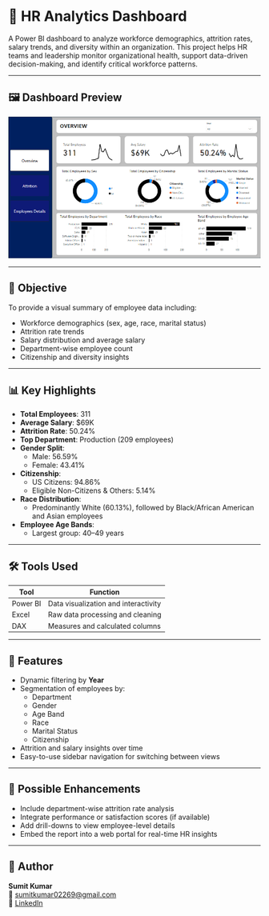# 👥 HR Analytics Dashboard

A Power BI dashboard to analyze workforce demographics, attrition rates, salary trends, and diversity within an organization. This project helps HR teams and leadership monitor organizational health, support data-driven decision-making, and identify critical workforce patterns.

---

## 🖼️ Dashboard Preview

![HR Analytics Dashboard](https://github.com/Sumit-Data-Analyst/HR-Analytics-Dashboard/blob/main/Overview.PNG)

---

## 🎯 Objective

To provide a visual summary of employee data including:
- Workforce demographics (sex, age, race, marital status)
- Attrition rate trends
- Salary distribution and average salary
- Department-wise employee count
- Citizenship and diversity insights

---

## 📊 Key Highlights

- **Total Employees**: 311  
- **Average Salary**: $69K  
- **Attrition Rate**: 50.24%  
- **Top Department**: Production (209 employees)  
- **Gender Split**:  
  - Male: 56.59%  
  - Female: 43.41%  
- **Citizenship**:  
  - US Citizens: 94.86%  
  - Eligible Non-Citizens & Others: 5.14%  
- **Race Distribution**:  
  - Predominantly White (60.13%), followed by Black/African American and Asian employees  
- **Employee Age Bands**:  
  - Largest group: 40–49 years

---

## 🛠️ Tools Used

| Tool        | Function                               |
|-------------|----------------------------------------|
| Power BI    | Data visualization and interactivity   |
| Excel       | Raw data processing and cleaning       |
| DAX         | Measures and calculated columns        |

---

## 🚀 Features

- Dynamic filtering by **Year**
- Segmentation of employees by:
  - Department
  - Gender
  - Age Band
  - Race
  - Marital Status
  - Citizenship
- Attrition and salary insights over time
- Easy-to-use sidebar navigation for switching between views

---

## 🔮 Possible Enhancements

- Include department-wise attrition rate analysis  
- Integrate performance or satisfaction scores (if available)  
- Add drill-downs to view employee-level details  
- Embed the report into a web portal for real-time HR insights  

---

## 👤 Author

**Sumit Kumar**  
📧 [sumitkumar02269@gmail.com](mailto:sumitkumar02269@gmail.com)  
🔗 [LinkedIn](https://www.linkedin.com/in/sumit-kumar-24b264330) 
